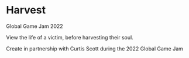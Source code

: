 # Harvest
Global Game Jam 2022


View the life of a victim, before harvesting their soul.

Create in partnership with Curtis Scott during the 2022 Global Game Jam
